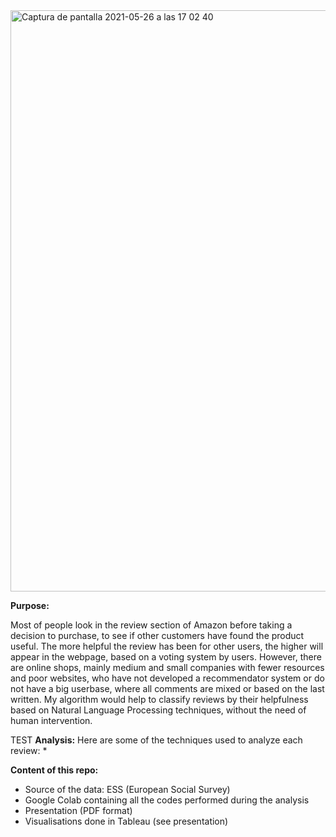 <img width="930" alt="Captura de pantalla 2021-05-26 a las 17 02 40" src="https://user-images.githubusercontent.com/79402322/119683949-64047780-be44-11eb-8e97-d55348ace751.png">

**Purpose:**

Most of people look in the review section of Amazon before taking a decision to purchase, to see if other customers have found the product useful. The more helpful the review has been for other users, the higher will appear in the webpage, based on a voting system by users. However, there are online shops, mainly medium and small companies with fewer resources and poor websites, who have not developed a recommendator system or do not have a big userbase, where all comments are mixed or based on the last written. My algorithm would help to classify reviews by their helpfulness based on Natural Language Processing techniques, without the need of human intervention.




TEST
**Analysis:** Here are some of the techniques used to analyze each review:
* 



**Content of this repo:**
* Source of the data: ESS (European Social Survey)
* Google Colab containing all the codes performed during the analysis
* Presentation (PDF format)
* Visualisations done in Tableau (see presentation)
